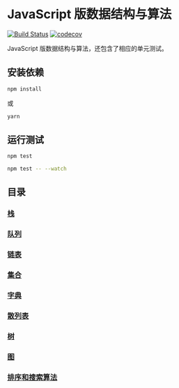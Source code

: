 # JavaScript 版数据结构与算法
[![Build Status](https://travis-ci.org/lewis617/javascript-datastructures-algorithms.svg?branch=master)](https://travis-ci.org/lewis617/javascript-datastructures-algorithms)
[![codecov](https://codecov.io/gh/lewis617/javascript-datastructures-algorithms/branch/master/graph/badge.svg)](https://codecov.io/gh/lewis617/javascript-datastructures-algorithms)

JavaScript 版数据结构与算法，还包含了相应的单元测试。

## 安装依赖

```bash
npm install
```

或

```bash
yarn
```

## 运行测试

```bash
npm test

npm test -- --watch
```

## 目录

### [栈](https://lewis617.github.io/2017/02/15/stack/)
### [队列](https://github.com/lewis617/javascript-datastructures-algorithms/blob/master/Queue)
### [链表](https://github.com/lewis617/javascript-datastructures-algorithms/blob/master/LinkedList)
### [集合](https://github.com/lewis617/javascript-datastructures-algorithms/blob/master/src/Set)
### [字典](https://github.com/lewis617/javascript-datastructures-algorithms/blob/master/Dictionary)
### [散列表](https://github.com/lewis617/javascript-datastructures-algorithms/blob/master/HashTable)
### [树](https://github.com/lewis617/javascript-datastructures-algorithms/blob/master/Tree)
### [图](https://github.com/lewis617/javascript-datastructures-algorithms/blob/master/Graph)
### [排序和搜索算法](https://github.com/lewis617/javascript-datastructures-algorithms/blob/master/ArrayList)

